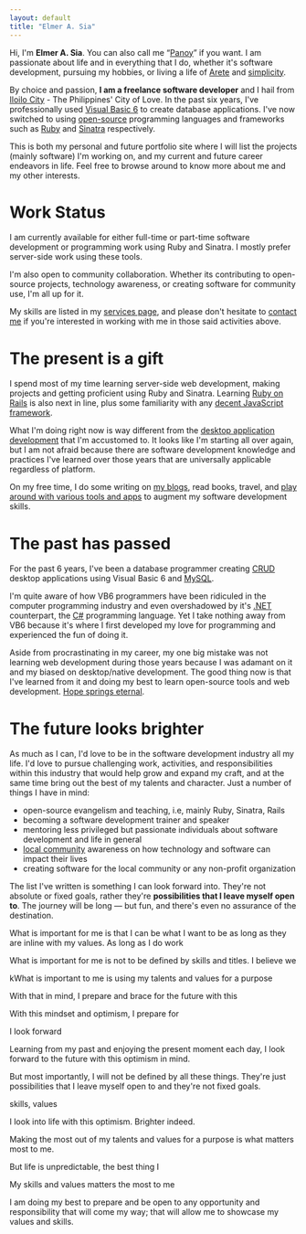 ```yaml
---
layout: default
title: "Elmer A. Sia"
---
```


Hi, I'm **Elmer A. Sia**. You can also call me &ldquo;[Panoy](http://twitter.com/panoy_sia)&rdquo; if you want. I am passionate about life and in everything that I do, whether it's software development, pursuing my hobbies, or living a life of [Arete](http://www.thespartanwarrior.com/post/10489125518/arete) and [simplicity](http://zenhabits.net).

By choice and passion, **I am a freelance software developer** and I hail from [Iloilo City](http://www.iloilocity.gov.ph/iloiloct2011wip/index.php) - The Philippines' City of Love. In the past six years, I've professionally used [Visual Basic 6](https://en.wikipedia.org/wiki/Visual_Basic) to create database applications. I've now switched to using [open-source](http://opensource.com/resources/what-open-source) programming languages and frameworks such as [Ruby](http://www.ruby-lang.org/en/) and [Sinatra](http://www.sinatrarb.com) respectively.

This is both my personal and future portfolio site where I will list the projects (mainly software) I'm working on, and my current and future career endeavors in life. Feel free to browse around to know more about me and my other interests.

# Work Status

I am currently available for either full-time or part-time software development or programming work using Ruby and Sinatra. I mostly prefer server-side work using these tools.

I'm also open to community collaboration. Whether its contributing to open-source projects, technology awareness, or creating software for community use, I'm all up for it.

My skills are listed in my [services page](/services), and please don't hesitate to [contact me](/contact) if you're interested in working with me in those said activities above.

# The present is a gift

I spend most of my time learning server-side web development, making projects and getting proficient using Ruby and Sinatra. Learning [Ruby on Rails](http://rubyonrails.org) is also next in line, plus some familiarity with any [decent JavaScript framework](http://todomvc.com).

What I'm doing right now is way different from the [desktop application development](http://msdn.microsoft.com/en-us/vstudio/ms788229.aspx) that I'm accustomed to. It looks like I'm starting all over again, but I am not afraid because there are software development knowledge and practices I've learned over those years that are universally applicable regardless of platform. 

On my free time, I do some writing on [my blogs](/blogs), read books, travel, and [play around with various tools and apps](http://blog.elmersia.com/tools/) to augment my software development skills.

# The past has passed

For the past 6 years, I've been a database programmer creating [CRUD](http://en.wikipedia.org/wiki/Create,_read,_update_and_delete) desktop applications using Visual Basic 6 and [MySQL](http://www.mysql.com). 

I'm quite aware of how VB6 programmers have been ridiculed in the computer programming industry and even overshadowed by it's [.NET](http://www.microsoft.com/net) counterpart, the [C#](http://msdn.microsoft.com/en-US/vstudio/hh341490.aspx) programming language. Yet I take nothing away from VB6 because it's where I first developed my love for programming and experienced the fun of doing it.

Aside from procrastinating in my career, my one big mistake was not learning web development during those years because I was adamant on it and my biased on desktop/native development. The good thing now is that I've learned from it and doing my best to learn open-source tools and web development. [Hope springs eternal](http://www.cs.princeton.edu/~rywang/berkeley/magic3/paris/singles/eternal_spring.html).

# The future looks brighter

As much as I can, I'd love to be in the software development industry all my life. I'd love to pursue challenging work, activities, and responsibilities within this industry that would help grow and expand my craft, and at the same time bring out the best of my talents and character. Just a number of things I have in mind:

* open-source evangelism and teaching, i.e, mainly Ruby, Sinatra, Rails 
* becoming a software development trainer and speaker
* mentoring less privileged but passionate individuals about software development and life in general
* [local community](http://www.iloilocity.gov.ph/iloiloct2011wip/index.php) awareness on how technology and software can impact their lives
* creating software for the local community or any non-profit organization


The list I've written is something I can look forward into. They're not absolute or fixed goals, rather they're **possibilities that I leave myself open to**. The journey will be long — but fun, and there's even no assurance of the destination. 

What is important for me is that I can be what I want to be as long as they are inline with my values. As long as I do work

What is important for me is not to be defined by skills and titles. I believe we 

kWhat is important to me is using my talents and values for a purpose 

With that in mind, I prepare and brace for the future with this 

With this mindset and optimism, I prepare for

I look forward

Learning from my past and enjoying the present moment each day, I look forward to the future with this optimism in mind.



But most importantly, I will not be defined by all these things. They're just possibilities that I leave myself open to and they're not fixed goals.

skills, values

I look into life with this optimism.
Brighter indeed.


Making the most out of my talents and values for a purpose is what matters most to me.

But life is unpredictable, the best thing I 

My skills and values matters the most to me

I am doing my best to prepare and be open to any opportunity and responsibility that will come my way; that will allow me to showcase my values and skills.